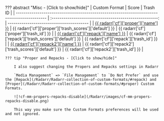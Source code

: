??? abstract "Misc - [Click to show/hide]"
    | Custom Format                                                                                 |                          Score                           | Trash ID                                  |
    | --------------------------------------------------------------------------------------------- | :------------------------------------------------------: | ----------------------------------------- |
    | [{{ radarr['cf']['proper']['name'] }}](/Radarr/Radarr-collection-of-custom-formats/#proper)   | {{ radarr['cf']['proper']['trash_scores']['default'] }}  | {{ radarr['cf']['proper']['trash_id'] }}  |
    | [{{ radarr['cf']['repack']['name'] }}](/Radarr/Radarr-collection-of-custom-formats/#repack)   | {{ radarr['cf']['repack']['trash_scores']['default'] }}  | {{ radarr['cf']['repack']['trash_id'] }}  |
    | [{{ radarr['cf']['repack2']['name'] }}](/Radarr/Radarr-collection-of-custom-formats/#repack2) | {{ radarr['cf']['repack2']['trash_scores']['default'] }} | {{ radarr['cf']['repack2']['trash_id'] }} |

    ??? tip "Proper and Repacks - [Click to show/hide]"

        I also suggest changing the Propers and Repacks settings in Radarr

        `Media Management` => `File Management` to `Do Not Prefer` and use the [Repack](/Radarr/Radarr-collection-of-custom-formats/#repack) and [Proper](/Radarr/Radarr-collection-of-custom-formats/#proper) Custom Formats.

        ![!cf-mm-propers-repacks-disable](/Radarr/images/cf-mm-propers-repacks-disable.png)

        This way you make sure the Custom Formats preferences will be used and not ignored.
